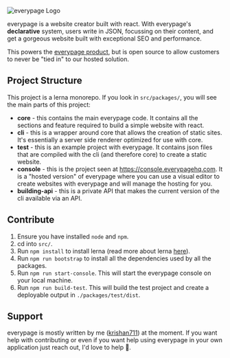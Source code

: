 ![everypage Logo](https://www.everypagehq.com/assets/everypage-wordmark.svg)

everypage is a website creator built with react. With everypage's **declarative** system, users write in JSON, focussing on their content, and get a gorgeous website built with exceptional SEO and performance.

This powers the [everypage product](https://www.everypagehq.com), but is open source to allow customers to never be "tied in" to our hosted solution.

## Project Structure

This project is a lerna monorepo. If you look in `src/packages/`, you will see the main parts of this project:

- **core** - this contains the main everypage code. It contains all the sections and feature required to build a simple website with react.
- **cli** - this is a wrapper around core that allows the creation of static sites. It's essentially a server side renderer optimized for use with core.
- **test** - this is an example project with everypage. It contains json files that are compiled with the cli (and therefore core) to create a static website.
- **console** - this is the project seen at https://console.everypagehq.com. It is a "hosted version" of everypage where you can use a visual editor to create websites with everypage and will manage the hosting for you.
- **building-api** - this is a private API that makes the current version of the cli available via an API.

## Contribute

1. Ensure you have installed `node` and `npm`.
1. cd into `src/`.
1. Run `npm install` to install lerna (read more about lerna [here](https://github.com/lerna/lerna)).
1. Run `npm run bootstrap` to install all the dependencies used by all the packages.
1. Run `npm run start-console`. This will start the everypage console on your local machine.
1. Run `npm run build-test`. This will build the test project and create a deployable output in `./packages/test/dist`.

## Support

everypage is mostly written by me ([krishan711](https://twitter.com/krishan711)) at the moment. If you want help with contributing or even if you want help using everypage in your own application just reach out, I'd love to help 🙌.
